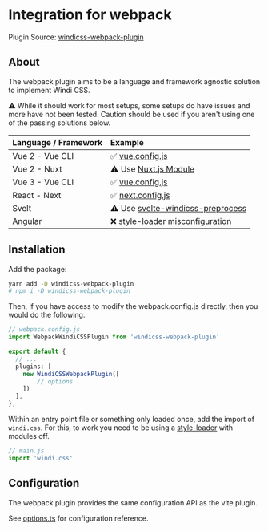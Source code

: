 # Integration for webpack

Plugin Source: [windicss-webpack-plugin](https://github.com/windicss/windicss-webpack-plugin)

## About

The webpack plugin aims to be a language and framework agnostic solution to implement Windi CSS.

⚠️ While it should work for most setups, some setups do have issues and more have not been tested. Caution should be used if you aren't using one of the passing solutions below.

| Language / Framework |   Example |
| :-------- | :----- |
| Vue 2 - Vue CLI | ✅ [vue.config.js](https://github.com/windicss/windicss-webpack-plugin/blob/master/example/vue2/vue.config.js) |
| Vue 2 - Nuxt | ⚠️ Use [Nuxt.js Module](https://github.com/windicss/nuxt-windicss-module) |
| Vue 3 - Vue CLI | ✅ [vue.config.js](https://github.com/windicss/windicss-webpack-plugin/blob/master/example/vue3/vue.config.js) |
| React - Next | ✅ [next.config.js](https://github.com/windicss/windicss-webpack-plugin/blob/master/example/next/next.config.js) |
| Svelt | ⚠️ Use [svelte-windicss-preprocess](https://github.com/windicss/svelte-windicss-preprocess) |
| Angular | ❌ style-loader misconfiguration |

## Installation

Add the package:

```bash
yarn add -D windicss-webpack-plugin 
# npm i -D windicss-webpack-plugin 
```

Then, if you have access to modify the webpack.config.js directly, then you would do the following.

```ts
// webpack.config.js
import WebpackWindiCSSPlugin from 'windicss-webpack-plugin'

export default {
  // ...
  plugins: [
    new WindiCSSWebpackPlugin([
        // options
    ])
  ],
};
```

Within an entry point file or something only loaded once, add the import of `windi.css`. For this, to work you need to be using a [style-loader](https://webpack.js.org/loaders/style-loader/#modules) with
modules off.

```ts
// main.js
import 'windi.css'
```

## Configuration

The webpack plugin provides the same configuration API as the vite plugin.

See [options.ts](https://github.com/windicss/vite-plugin-windicss/blob/main/packages/plugin-utils/src/options.ts) for configuration reference.
